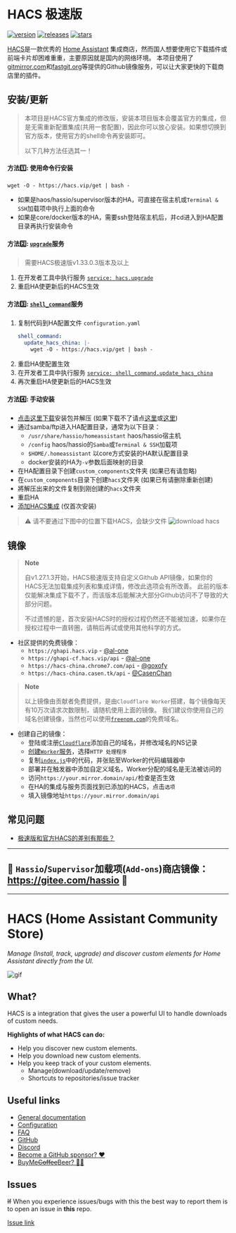 # HACS 极速版

[![version](https://img.shields.io/github/v/release/hacs-china/integration)](https://github.com/hacs-china/integration/releases/latest?include_prereleases)
[![releases](https://img.shields.io/github/downloads/hacs-china/integration/total)](https://github.com/hacs-china/integration/releases)
[![stars](https://img.shields.io/github/stars/hacs-china/integration)](https://github.com/hacs-china/integration/stargazers)

[HACS](https://hacs.xyz)是一款优秀的 [Home Assistant](https://www.home-assistant.io) 集成商店，然而国人想要使用它下载插件或前端卡片却困难重重，主要原因就是国内的网络环境。
本项目使用了[gitmirror.com](https://gitmirror.com)和[fastgit.org](https://fastgit.org)等提供的Github镜像服务，可以让大家更快的下载商店里的插件。

<a name="install"></a>
## 安装/更新

> 本项目是HACS官方集成的修改版，安装本项目版本会覆盖官方的集成，但是无需重新配置集成(共用一套配置)，因此你可以放心安装。如果想切换到官方版本，使用官方的shell命令再安装即可。
>
> 以下几种方法任选其一！

#### 方法1️⃣: 使用命令行安装

```shell
wget -O - https://hacs.vip/get | bash -
```

- 如果是haos/hassio/supervisor版本的HA，可直接在宿主机或`Terminal & SSH`加载项中执行上面的命令
- 如果是core/docker版本的HA，需要ssh登陆宿主机后，并cd进入到HA配置目录再执行安装命令

#### 方法2️⃣: [`upgrade`](https://my.home-assistant.io/redirect/developer_call_service/?service=hacs.upgrade)服务

> 需要HACS极速版v1.33.0.3版本及以上

1. 在开发者工具中执行服务 [`service: hacs.upgrade`](https://my.home-assistant.io/redirect/developer_call_service/?service=hacs.upgrade)
2. 重启HA使更新后的HACS生效

#### 方法3️⃣: [`shell_command`](https://my.home-assistant.io/redirect/developer_call_service/?service=shell_command.update_hacs_china)服务

1. 复制代码到HA配置文件 `configuration.yaml`
    ```yaml
    shell_command:
      update_hacs_china: |-
        wget -O - https://hacs.vip/get | bash -
    ```
2. 重启HA使配置生效
3. 在开发者工具中执行服务 [`service: shell_command.update_hacs_china`](https://my.home-assistant.io/redirect/developer_call_service/?service=shell_command.update_hacs_china)
4. 再次重启HA使更新后的HACS生效

#### 方法4️⃣: 手动安装

- [点击这里下载](https://github.com/hacs-china/integration/releases/latest/download/hacs.zip)安装包并解压 (如果下载不了请点[这里](https://ghproxy.com/github.com/hacs-china/integration/releases/latest/download/hacs.zip)或[这里](https://hub.fastgit.xyz/hacs-china/integration/releases/latest/download/hacs.zip))
- 通过samba/ftp进入HA配置目录，通常为以下目录：
  - `/usr/share/hassio/homeassistant` haos/hassio宿主机
  - `/config` haos/hassio的`Samba`或`Terminal & SSH`加载项
  - `$HOME/.homeassistant` 以core方式安装的HA默认配置目录
  - docker安装的HA为`-v`参数后面映射的目录
- 在HA配置目录下创建`custom_components`文件夹 (如果已有请忽略)
- 在`custom_components`目录下创建`hacs`文件夹 (如果已有请删除重新创建)
- 將解压出来的文件复制到刚创建的`hacs`文件夹
- 重启HA
- [添加HACS集成](https://my.home-assistant.io/redirect/config_flow_start/?domain=hacs) (仅首次安装)

> ⚠️ 请不要通过下图中的位置下载HACS，会缺少文件
> ![download hacs](https://user-images.githubusercontent.com/4549099/157629602-422a7bbe-7588-4a81-803e-b295491d78fe.png)


<a name="mirror"></a>
## 镜像

> **Note**
> 
> 自v1.27.1.3开始，HACS极速版支持自定义Github API镜像，如果你的HACS无法加载集成列表和集成详情，修改此选项会有所改善。
> 此前的版本仅能解决集成下载不了，而该版本后能解决大部分Github访问不了导致的大部分问题。
> 
> 不过遗憾的是，首次安装HACS时的授权过程仍然还不能被加速，如果你在授权过程中一直转圈，请稍后再试或使用其他科学的方式。

- 社区提供的免费镜像：
  - `https://ghapi.hacs.vip` - [@al-one](https://github.com/al-one)
  - `https://ghapi-cf.hacs.vip/api` - [@al-one](https://github.com/al-one)
  - `https://hacs-china.chrome7.com/api` - [@goxofy](https://github.com/goxofy)
  - `https://hacs-china.casen.tk/api` - [@CasenChan](https://github.com/CasenChan)

> **Note**
> 
> 以上镜像由贡献者免费提供，是由`Cloudflare Worker`搭建，每个镜像每天有10万次请求次数限制，请随机使用上面的镜像。
> 我们建议你使用自己的域名创建镜像，当然也可以使用[`freenom.com`](https://freenom.com)的免费域名。

- 创建自己的镜像：
  - 登陆或注册[`Cloudflare`](https://cloudflare.com)添加自己的域名，并修改域名的NS记录
  - [创建`Worker`服务](https://dash.cloudflare.com/?account=workers)，选择`HTTP 处理程序`
  - 复制[`index.js`](https://raw.githubusercontent.com/hacs-china/gh-proxy/master/index.js)中的代码，并张贴至Worker的代码编辑器中
  - 部署并在触发器中添加自定义域名，Worker分配的域名是无法被访问的
  - 访问`https://your.mirror.domain/api/`检查是否生效
  - 在HA的集成与服务页面找到已添加的HACS，点击`选项`
  - 填入镜像地址`https://your.mirror.domain/api`


<a name="faq"></a>
## 常见问题

- [极速版和官方HACS的差别有那些？](https://github.com/hacs-china/integration/compare/main...china)


------

## 🎉 `Hassio`/`Supervisor`加载项(`Add-ons`)商店镜像：https://gitee.com/hassio 🎉

------


# HACS (Home Assistant Community Store)

_Manage (Install, track, upgrade) and discover custom elements for Home Assistant directly from the UI._

![gif](https://raw.githubusercontent.com/hacs/documentation/master/static/img/demo.gif)

## What?

HACS is a integration that gives the user a powerful UI to handle downloads of custom needs.

**Highlights of what HACS can do:**

- Help you discover new custom elements.
- Help you download new custom elements.
- Help you keep track of your custom elements.
  - Manage(download/update/remove)
  - Shortcuts to repositories/issue tracker

## Useful links

- [General documentation](https://hacs.xyz/)
- [Configuration](https://hacs.xyz/docs/configuration/basic)
- [FAQ](https://hacs.xyz/docs/faq)
- [GitHub](https://github.com/hacs)
- [Discord](https://discord.gg/apgchf8)
- [Become a GitHub sponsor? ❤️](https://github.com/sponsors/ludeeus)
- [BuyMe~~Coffee~~Beer? 🍺🙈](https://buymeacoffee.com/ludeeus)


## Issues

~~If~~ When you experience issues/bugs with this the best way to report them is to open an issue in **this** repo.

[Issue link](https://hacs.xyz/docs/issues)
